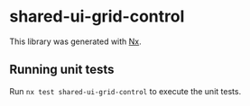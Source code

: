 # shared-ui-grid-control

This library was generated with [Nx](https://nx.dev).

## Running unit tests

Run `nx test shared-ui-grid-control` to execute the unit tests.
